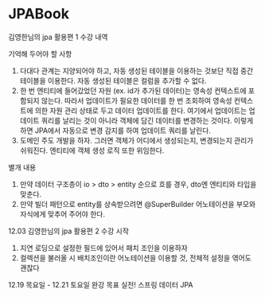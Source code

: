 # JPABook

김영한님의 jpa 활용편 1 수강 내역

기억해 두어야 할 사항
1. 다대다 관계는 지양되어야 하고, 자동 생성된 테이블을 이용하는 것보단 직접 중간 테이블을 이용한다. 
자동 생성된 테이블은 컬럼을 추가할 수 없다.
2. 한 번 엔티티에 들어갔었던 자원 (ex. id가 추가된 데이터)는 영속성 컨텍스트에 포함되지 않는다. 
따라서 업데이트가 필요한 데이터를 한 번 조회하여 영속성 컨텍스트에 의한 자원 관리 상태로 두고 데이터 업데이트를 한다.
여기에서 업데이트는 업데이트 쿼리를 날리는 것이 아니라 객체에 담긴 데이터를 변경하는 것이다.
이렇게 하면 JPA에서 자동으로 변경 감지를 하여 업데이트 쿼리를 날린다.
3. 도메인 주도 개발을 하자. 그러면 객체가 어디에서 생성되는지, 변경되는지 관리가 쉬워진다. 엔티티에 객체 생성 로직 또한 위임한다.

별개 내용
1. 만약 데이터 구조층이 io > dto > entity 순으로 흐를 경우, dto엔 엔티티와 타입을 맞춘다.
2. 만약 빌더 패턴으로 entity를 상속받으려면 @SuperBuilder 어노테이션을 부모와 자식에게 맞추어 주어야 한다.

12.03 김영한님의 jpa 활용편 2 수강 시작
1. 지연 로딩으로 설정한 필드에 있어서 패치 조인을 이용하자
2. 컬렉션을 불러올 시 배치조인이란 어노테이션을 이용할 것, 전체적 설정을 엮어도 괜찮다

12.19 목요일 - 12.21 토요일 완강 목표 실전! 스프링 데이터 JPA